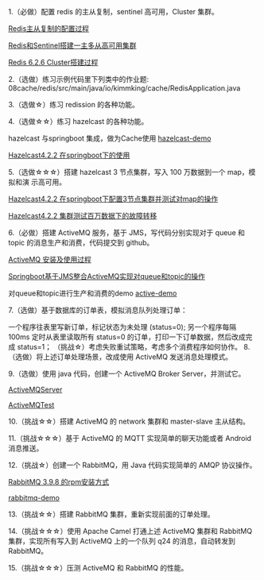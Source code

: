 1.（必做）配置 redis 的主从复制，sentinel 高可用，Cluster 集群。

[Redis主从复制的配置过程](./Redis主从复制的配置过程.md)

[Redis和Sentinel搭建一主多从高可用集群](./Redis和Sentinel搭建一主多从高可用集群.md)

[Redis 6.2.6 Cluster搭建过程](./Redis%206.2.6%20Cluster搭建过程.md)

2.（选做）练习示例代码里下列类中的作业题:
08cache/redis/src/main/java/io/kimmking/cache/RedisApplication.java

3.（选做☆）练习 redission 的各种功能。


4.（选做☆☆）练习 hazelcast 的各种功能。

hazelcast 与springboot 集成，做为Cache使用
[hazelcast-demo](./hazelcast-demo)

[Hazelcast4.2.2 在springboot下的使用](./Hazelcast4.2.2%20在springboot下的使用.md)

5.（选做☆☆☆）搭建 hazelcast 3 节点集群，写入 100 万数据到一个 map，模拟和演 示高可用。

[Hazelcast4.2.2 在springboot下配置3节点集群并测试对map的操作](./Hazelcast4.2.2%20在springboot下配置3节点集群并测试对map的操作.md)

[Hazelcast4.2.2 集群测试百万数据下的故障转移](./Hazelcast4.2.2%20集群测试百万数据下的故障转移.md)

6.（必做）搭建 ActiveMQ 服务，基于 JMS，写代码分别实现对于 queue 和 topic 的消息生产和消费，代码提交到 github。

[ActiveMQ 安装及使用过程](./ActiveMQ%20安装及使用过程.md)

[Springboot基于JMS整合ActiveMQ实现对queue和topic的操作](./Springboot基于JMS整合ActiveMQ实现对queue和topic的操作.md)

对queue和topic进行生产和消费的demo
[active-demo](./activemq-demo)


7.（选做）基于数据库的订单表，模拟消息队列处理订单：

一个程序往表里写新订单，标记状态为未处理 (status=0);
另一个程序每隔 100ms 定时从表里读取所有 status=0 的订单，打印一下订单数据，然后改成完成 status=1；
（挑战☆）考虑失败重试策略，考虑多个消费程序如何协作。
8.（选做）将上述订单处理场景，改成使用 ActiveMQ 发送消息处理模式。

9.（选做）使用 java 代码，创建一个 ActiveMQ Broker Server，并测试它。

[ActiveMQServer](./activemq-demo/src/main/java/com/dhb/activemq/demo/ActiveMQServer.java)

[ActiveMQTest](./activemq-demo/src/main/java/com/dhb/activemq/demo/ActiveMQTest.java)

10.（挑战☆☆）搭建 ActiveMQ 的 network 集群和 master-slave 主从结构。

11.（挑战☆☆☆）基于 ActiveMQ 的 MQTT 实现简单的聊天功能或者 Android 消息推送。

12.（挑战☆）创建一个 RabbitMQ，用 Java 代码实现简单的 AMQP 协议操作。

[RabbitMQ 3.9.8 的rpm安装方式](./RabbitMQ%203.9.8%20的rpm安装方式.md)

[rabbitmq-demo](./rabbitmq-demo)

13.（挑战☆☆）搭建 RabbitMQ 集群，重新实现前面的订单处理。

14.（挑战☆☆☆）使用 Apache Camel 打通上述 ActiveMQ 集群和 RabbitMQ 集群，实现所有写入到 ActiveMQ 上的一个队列 q24 的消息，自动转发到 RabbitMQ。

15.（挑战☆☆☆）压测 ActiveMQ 和 RabbitMQ 的性能。